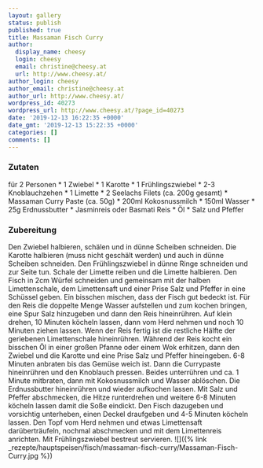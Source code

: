 ```yaml
---
layout: gallery
status: publish
published: true
title: Massaman Fisch Curry
author:
  display_name: cheesy
  login: cheesy
  email: christine@cheesy.at
  url: http://www.cheesy.at/
author_login: cheesy
author_email: christine@cheesy.at
author_url: http://www.cheesy.at/
wordpress_id: 40273
wordpress_url: http://www.cheesy.at/?page_id=40273
date: '2019-12-13 16:22:35 +0000'
date_gmt: '2019-12-13 15:22:35 +0000'
categories: []
comments: []
---
```

### Zutaten
für 2 Personen
\* 1 Zwiebel
\* 1 Karotte
\* 1 Frühlingszwiebel
\* 2-3 Knoblauchzehen
\* 1 Limette
\* 2 Seelachs Filets (ca. 200g gesamt)
\* Massaman Curry Paste (ca. 50g)
\* 200ml Kokosnussmilch
\* 150ml Wasser
\* 25g Erdnussbutter
\* Jasminreis oder Basmati Reis
\* Öl
\* Salz und Pfeffer
### Zubereitung
Den Zwiebel halbieren, schälen und in dünne Scheiben schneiden. Die Karotte halbieren (muss nicht geschält werden) und auch in dünne Scheiben schneiden. Den Frühlingszwiebel in dünne Ringe schneiden und zur Seite tun. Schale der Limette reiben und die Limette halbieren. Den Fisch in 2cm Würfel schneiden und gemeinsam mit der halben Limettenschale, dem Limettensaft und einer Prise Salz und Pfeffer in eine Schüssel geben. Ein bisschen mischen, dass der Fisch gut bedeckt ist.
Für den Reis die doppelte Menge Wasser aufstellen und zum kochen bringen, eine Spur Salz hinzugeben und dann den Reis hineinrühren. Auf klein drehen, 10 Minuten köcheln lassen, dann vom Herd nehmen und noch 10 Minuten ziehen lassen. Wenn der Reis fertig ist die restliche Hälfte der geriebenen Limettenschale hineinrühren.
Während der Reis kocht ein bisschen Öl in einer großen Pfanne oder einem Wok erhitzen, dann den Zwiebel und die Karotte und eine Prise Salz und Pfeffer hineingeben. 6-8 Minuten anbraten bis das Gemüse weich ist. Dann die Currypaste hineinrühren und den Knoblauch pressen. Beides unterrühren und ca. 1 Minute mitbraten, dann mit Kokosnussmilch und Wasser ablöschen. Die Erdnussbutter hineinrühren und wieder aufkochen lassen.
Mit Salz und Pfeffer abschmecken, die Hitze runterdrehen und weitere 6-8 Minuten köcheln lassen damit die Soße eindickt. Den Fisch dazugeben und vorsichtig unterheben, einen Deckel draufgeben und 4-5 Minuten köcheln lassen.
Den Topf vom Herd nehmen und etwas Limettensaft darüberträufeln, nochmal abschmecken und mit dem Limettenreis anrichten. Mit Frühlingszwiebel bestreut servieren.
![]({% link _rezepte/hauptspeisen/fisch/massaman-fisch-curry/Massaman-Fisch-Curry.jpg %})
